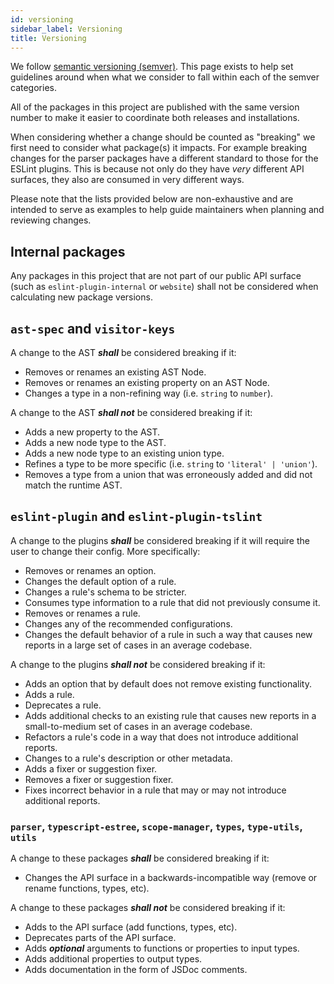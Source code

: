 ```yaml
---
id: versioning
sidebar_label: Versioning
title: Versioning
---
```


We follow [semantic versioning (semver)](https://semver.org).
This page exists to help set guidelines around when what we consider to fall within each of the semver categories.

All of the packages in this project are published with the same version number to make it easier to coordinate both releases and installations.

When considering whether a change should be counted as "breaking" we first need to consider what package(s) it impacts. For example breaking changes for the parser packages have a different standard to those for the ESLint plugins. This is because not only do they have _very_ different API surfaces, they also are consumed in very different ways.

Please note that the lists provided below are non-exhaustive and are intended to serve as examples to help guide maintainers when planning and reviewing changes.

## Internal packages

Any packages in this project that are not part of our public API surface (such as `eslint-plugin-internal` or `website`) shall not be considered when calculating new package versions.

## `ast-spec` and `visitor-keys`

A change to the AST **_shall_** be considered breaking if it:

- Removes or renames an existing AST Node.
- Removes or renames an existing property on an AST Node.
- Changes a type in a non-refining way (i.e. `string` to `number`).

A change to the AST **_shall not_** be considered breaking if it:

- Adds a new property to the AST.
- Adds a new node type to the AST.
- Adds a new node type to an existing union type.
- Refines a type to be more specific (i.e. `string` to `'literal' | 'union'`).
- Removes a type from a union that was erroneously added and did not match the runtime AST.

## `eslint-plugin` and `eslint-plugin-tslint`

A change to the plugins **_shall_** be considered breaking if it will require the user to change their config. More specifically:

- Removes or renames an option.
- Changes the default option of a rule.
- Changes a rule's schema to be stricter.
- Consumes type information to a rule that did not previously consume it.
- Removes or renames a rule.
- Changes any of the recommended configurations.
- Changes the default behavior of a rule in such a way that causes new reports in a large set of cases in an average codebase.

A change to the plugins **_shall not_** be considered breaking if it:

- Adds an option that by default does not remove existing functionality.
- Adds a rule.
- Deprecates a rule.
- Adds additional checks to an existing rule that causes new reports in a small-to-medium set of cases in an average codebase.
- Refactors a rule's code in a way that does not introduce additional reports.
- Changes to a rule's description or other metadata.
- Adds a fixer or suggestion fixer.
- Removes a fixer or suggestion fixer.
- Fixes incorrect behavior in a rule that may or may not introduce additional reports.

### `parser`, `typescript-estree`, `scope-manager`, `types`, `type-utils`, `utils`

A change to these packages **_shall_** be considered breaking if it:

- Changes the API surface in a backwards-incompatible way (remove or rename functions, types, etc).

A change to these packages **_shall not_** be considered breaking if it:

- Adds to the API surface (add functions, types, etc).
- Deprecates parts of the API surface.
- Adds **_optional_** arguments to functions or properties to input types.
- Adds additional properties to output types.
- Adds documentation in the form of JSDoc comments.

